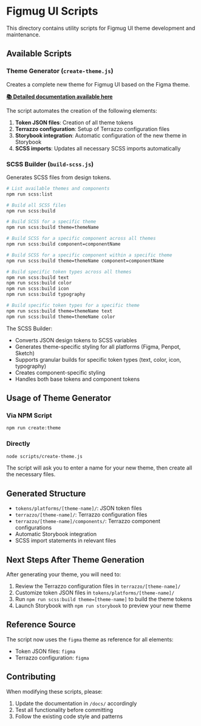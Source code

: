 # Figmug UI Scripts

This directory contains utility scripts for Figmug UI theme development and maintenance.

## Available Scripts

### Theme Generator (`create-theme.js`)

Creates a complete new theme for Figmug UI based on the Figma theme.

**[📚 Detailed documentation available here](../docs/theme-generator.md)**

The script automates the creation of the following elements:

1. **Token JSON files**: Creation of all theme tokens
2. **Terrazzo configuration**: Setup of Terrazzo configuration files
3. **Storybook integration**: Automatic configuration of the new theme in Storybook
4. **SCSS imports**: Updates all necessary SCSS imports automatically

### SCSS Builder (`build-scss.js`)

Generates SCSS files from design tokens.

```bash
# List available themes and components
npm run scss:list

# Build all SCSS files
npm run scss:build

# Build SCSS for a specific theme
npm run scss:build theme=themeName

# Build SCSS for a specific component across all themes
npm run scss:build component=componentName

# Build SCSS for a specific component within a specific theme
npm run scss:build theme=themeName component=componentName

# Build specific token types across all themes
npm run scss:build text
npm run scss:build color
npm run scss:build icon
npm run scss:build typography

# Build specific token types for a specific theme
npm run scss:build theme=themeName text
npm run scss:build theme=themeName color
```

The SCSS Builder:

- Converts JSON design tokens to SCSS variables
- Generates theme-specific styling for all platforms (Figma, Penpot, Sketch)
- Supports granular builds for specific token types (text, color, icon, typography)
- Creates component-specific styling
- Handles both base tokens and component tokens

## Usage of Theme Generator

### Via NPM Script

```bash
npm run create:theme
```

### Directly

```bash
node scripts/create-theme.js
```

The script will ask you to enter a name for your new theme, then create all the necessary files.

## Generated Structure

- `tokens/platforms/[theme-name]/`: JSON token files
- `terrazzo/[theme-name]/`: Terrazzo configuration files
- `terrazzo/[theme-name]/components/`: Terrazzo component configurations
- Automatic Storybook integration
- SCSS import statements in relevant files

## Next Steps After Theme Generation

After generating your theme, you will need to:

1. Review the Terrazzo configuration files in `terrazzo/[theme-name]/`
2. Customize token JSON files in `tokens/platforms/[theme-name]/`
3. Run `npm run scss:build theme=[theme-name]` to build the theme tokens
4. Launch Storybook with `npm run storybook` to preview your new theme

## Reference Source

The script now uses the `figma` theme as reference for all elements:

- Token JSON files: `figma`
- Terrazzo configuration: `figma`

## Contributing

When modifying these scripts, please:

1. Update the documentation in `/docs/` accordingly
2. Test all functionality before committing
3. Follow the existing code style and patterns

